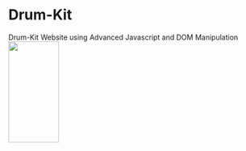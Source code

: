# Drum-Kit
Drum-Kit Website using Advanced Javascript and DOM Manipulation
<image src="https://github.com/AkankshaGaonkar/Drum-Kit/blob/main/Screenshot.png" height="200px" width="100px">
